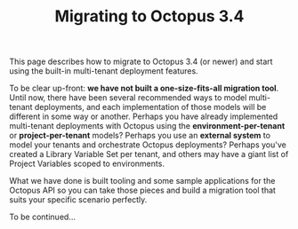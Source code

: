﻿---
title: Migrating to Octopus 3.4

---


This page describes how to migrate to Octopus 3.4 (or newer) and start using the built-in multi-tenant deployment features.


To be clear up-front: **we have not built a one-size-fits-all migration tool**. Until now, there have been several recommended ways to model multi-tenant deployments, and each implementation of those models will be different in some way or another. Perhaps you have already implemented multi-tenant deployments with Octopus using the **environment-per-tenant** or **project-per-tenant** models? Perhaps you use an **external system** to model your tenants and orchestrate Octopus deployments? Perhaps you've created a Library Variable Set per tenant, and others may have a giant list of Project Variables scoped to environments.


What we have done is built tooling and some sample applications for the Octopus API so you can take those pieces and build a migration tool that suits your specific scenario perfectly.


To be continued...
